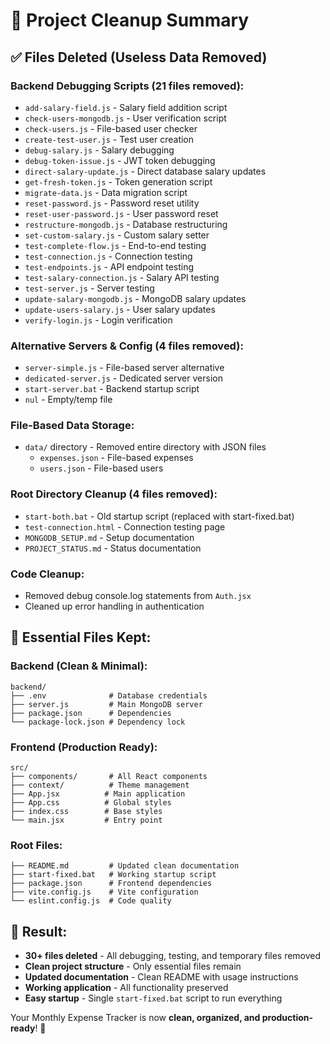# 🧹 Project Cleanup Summary

## ✅ Files Deleted (Useless Data Removed)

### Backend Debugging Scripts (21 files removed):
- `add-salary-field.js` - Salary field addition script
- `check-users-mongodb.js` - User verification script  
- `check-users.js` - File-based user checker
- `create-test-user.js` - Test user creation
- `debug-salary.js` - Salary debugging
- `debug-token-issue.js` - JWT token debugging
- `direct-salary-update.js` - Direct database salary updates
- `get-fresh-token.js` - Token generation script
- `migrate-data.js` - Data migration script
- `reset-password.js` - Password reset utility
- `reset-user-password.js` - User password reset
- `restructure-mongodb.js` - Database restructuring
- `set-custom-salary.js` - Custom salary setter
- `test-complete-flow.js` - End-to-end testing
- `test-connection.js` - Connection testing
- `test-endpoints.js` - API endpoint testing
- `test-salary-connection.js` - Salary API testing
- `test-server.js` - Server testing
- `update-salary-mongodb.js` - MongoDB salary updates
- `update-users-salary.js` - User salary updates
- `verify-login.js` - Login verification

### Alternative Servers & Config (4 files removed):
- `server-simple.js` - File-based server alternative
- `dedicated-server.js` - Dedicated server version
- `start-server.bat` - Backend startup script
- `nul` - Empty/temp file

### File-Based Data Storage:
- `data/` directory - Removed entire directory with JSON files
  - `expenses.json` - File-based expenses
  - `users.json` - File-based users

### Root Directory Cleanup (4 files removed):
- `start-both.bat` - Old startup script (replaced with start-fixed.bat)
- `test-connection.html` - Connection testing page
- `MONGODB_SETUP.md` - Setup documentation
- `PROJECT_STATUS.md` - Status documentation

### Code Cleanup:
- Removed debug console.log statements from `Auth.jsx`
- Cleaned up error handling in authentication

## 🎯 Essential Files Kept:

### Backend (Clean & Minimal):
```
backend/
├── .env              # Database credentials
├── server.js         # Main MongoDB server
├── package.json      # Dependencies
└── package-lock.json # Dependency lock
```

### Frontend (Production Ready):
```
src/
├── components/       # All React components
├── context/          # Theme management
├── App.jsx          # Main application
├── App.css          # Global styles
├── index.css        # Base styles
└── main.jsx         # Entry point
```

### Root Files:
```
├── README.md         # Updated clean documentation
├── start-fixed.bat   # Working startup script
├── package.json      # Frontend dependencies
├── vite.config.js    # Vite configuration
└── eslint.config.js  # Code quality
```

## 🚀 Result:
- **30+ files deleted** - All debugging, testing, and temporary files removed
- **Clean project structure** - Only essential files remain  
- **Updated documentation** - Clean README with usage instructions
- **Working application** - All functionality preserved
- **Easy startup** - Single `start-fixed.bat` script to run everything

Your Monthly Expense Tracker is now **clean, organized, and production-ready**! 🎉
